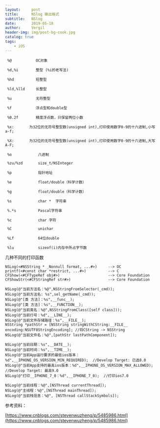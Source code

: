 ```yaml
---
layout:     post
title:      NSlog 输出格式
subtitle:   NSlog
date:       2019-05-18
author:     Vergil
header-img: img/post-bg-cook.jpg
catalog: true
tags:
    - iOS
---
```


     %@           OC对象

     %d,%i        整型 (%i的老写法)
     
     %hd          短整型
     
     %ld,%lld     长整型
     
     %u           无符整型
     
     %f           浮点型和double型
     
     %0.2f        精度浮点数，只保留两位小数
     
     %x:       为32位的无符号整型数(unsigned int),打印使用数字0-9的十六进制,小写a-f;
     
     %X:       为32位的无符号整型数(unsigned int),打印使用数字0-9的十六进制,大写A-F;
     
     %o            八进制
     
     %zu/%zd       size_t/NSInteger
     
     %p            指针地址
     
     %e            float/double（科学计数）
     
     %g            float/double（科学计数）
     
     %s            char *  字符串
     
     %.*s          Pascal字符串
     
     %c            char 字符
     
     %C            unichar
     
     %Lf           64位double
     
     %lu           sizeof(i)内存中所占字节数


几种不同的打印函数
```
NSLog(<#NSString * _Nonnull format, ...#>)     --> OC
printf(<#const char *restrict, ...#>)          --> C
CFShow(<#CFTypeRef obj#>)                      --> Core Foundation
CFShowStr(<#CFStringRef str#>)                 --> Core Foundation
```
    
```
NSLog(@"当前方法名：%@",NSStringFromSelector(_cmd));
NSLog(@"当前方法名: %s",sel_getName(_cmd));
NSLog(@"[类 方法]：%s",__func__);
NSLog(@"[类 方法]：%s",__FUNCTION__);
NSLog(@"当前类名：%@",NSStringFromClass([self class]));
NSLog(@"当前行号：%d",__LINE__);
NSLog(@"当前文件存储路径：%s",__FILE__);
NSString *pathStr = [NSString stringWithCString:__FILE__ encoding:NSUTF8StringEncoding]; //将CString -> NSString
NSLog(@"当前文件名：%@",[pathStr lastPathComponent]);

NSLog(@"当前日期：%s",__DATE__);
NSLog(@"当前时间：%s",__TIME__);
NSLog(@"当前App运行要求的最低ios版本：%d",__IPHONE_OS_VERSION_MIN_REQUIRED);  //Develop Target: 已选8.0
NSLog(@"当前App支持的最高ios版本：%d",__IPHONE_OS_VERSION_MAX_ALLOWED);    //Develop Target: 最高9.0
NSLog(@"打印__IPHONE_7_0：%d",__IPHONE_7_0);  //打印ios7.0
    
NSLog(@"当前线程：%@",[NSThread currentThread]);
NSLog(@"主线程：%@",[NSThread mainThread]);
NSLog(@"当前栈信息：%@", [NSThread callStackSymbols]);
```

参考资料：

[[https://www.cnblogs.com/stevenwuzheng/p/5485986.html](https://www.cnblogs.com/stevenwuzheng/p/5485986.html)
]([https://www.cnblogs.com/stevenwuzheng/p/5485986.html](https://www.cnblogs.com/stevenwuzheng/p/5485986.html)
)